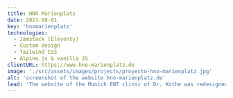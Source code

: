 ```yaml
---
title: HNO Marienplatz
date: 2021-08-01
key: 'hnomarienplatz'
technologies:
  - Jamstack (Eleventy)
  - Custom design
  - Tailwind CSS
  - Alpine.js & vanilla JS
clientURL: https://www.hno-marienplatz.de
image: './src/assets/images/projects/proyecto-hno-marienplatz.jpg'
alt: 'screenshot of the website hno-marienplatz.de'
lead: 'The website of the Munich ENT clinic of Dr. Kothe was redesigned to achieve a clear, confidence-inspiring feel. The site was previously running WordPress. The relaunch went smoothly and without any loss of rankings. Thanks to the optimization, the website now performs much better in search engines.'
---
```

